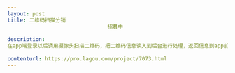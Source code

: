 ```yaml
---                
layout: post       
title: 二维码扫描分销
                                招募中
           
description: 
在app端登录以后调用摄像头扫描二维码，把二维码信息读入到后台进行处理，返回信息到app前端，后台已经开发好了，安卓的app也已经上线，可以直接参考开发，应该比较简单
     
contenturl: https://pro.lagou.com/project/7073.html      
---                 
```


